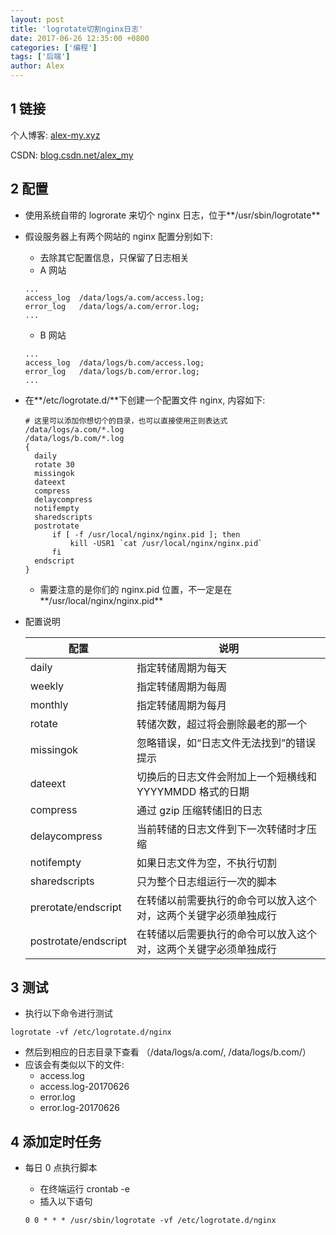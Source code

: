 ```yaml
---
layout: post
title: 'logrotate切割nginx日志'
date: 2017-06-26 12:35:00 +0800
categories: ['编程']
tags: ['后端']
author: Alex
---
```




## 1 链接

个人博客: [alex-my.xyz](http://alex-my.xyz)

CSDN: [blog.csdn.net/alex_my](http://blog.csdn.net/alex_my)

## 2 配置

- 使用系统自带的 logrorate 来切个 nginx 日志，位于**/usr/sbin/logrotate**
- 假设服务器上有两个网站的 nginx 配置分别如下:

  - 去除其它配置信息，只保留了日志相关
  - A 网站

  ```
  ...
  access_log  /data/logs/a.com/access.log;
  error_log   /data/logs/a.com/error.log;
  ...
  ```

  - B 网站

  ```
  ...
  access_log  /data/logs/b.com/access.log;
  error_log   /data/logs/b.com/error.log;
  ...
  ```

- 在**/etc/logrotate.d/**下创建一个配置文件 nginx, 内容如下:

  ```
  # 这里可以添加你想切个的目录，也可以直接使用正则表达式
  /data/logs/a.com/*.log
  /data/logs/b.com/*.log
  {
  	daily
  	rotate 30
  	missingok
  	dateext
  	compress
  	delaycompress
  	notifempty
  	sharedscripts
  	postrotate
  	    if [ -f /usr/local/nginx/nginx.pid ]; then
  	        kill -USR1 `cat /usr/local/nginx/nginx.pid`
  	    fi
  	endscript
  }
  ```

  - 需要注意的是你们的 nginx.pid 位置，不一定是在**/usr/local/nginx/nginx.pid**

- 配置说明

  | 配置                 | 说明                                                             |
  | -------------------- | ---------------------------------------------------------------- |
  | daily                | 指定转储周期为每天                                               |
  | weekly               | 指定转储周期为每周                                               |
  | monthly              | 指定转储周期为每月                                               |
  | rotate               | 转储次数，超过将会删除最老的那一个                               |
  | missingok            | 忽略错误，如“日志文件无法找到”的错误提示                         |
  | dateext              | 切换后的日志文件会附加上一个短横线和 YYYYMMDD 格式的日期         |
  | compress             | 通过 gzip 压缩转储旧的日志                                       |
  | delaycompress        | 当前转储的日志文件到下一次转储时才压缩                           |
  | notifempty           | 如果日志文件为空，不执行切割                                     |
  | sharedscripts        | 只为整个日志组运行一次的脚本                                     |
  | prerotate/endscript  | 在转储以前需要执行的命令可以放入这个对，这两个关键字必须单独成行 |
  | postrotate/endscript | 在转储以后需要执行的命令可以放入这个对，这两个关键字必须单独成行 |

## 3 测试

- 执行以下命令进行测试

```
logrotate -vf /etc/logrotate.d/nginx
```

- 然后到相应的日志目录下查看 （/data/logs/a.com/, /data/logs/b.com/）
- 应该会有类似以下的文件:
  - access.log
  - access.log-20170626
  - error.log
  - error.log-20170626

## 4 添加定时任务

- 每日 0 点执行脚本

  - 在终端运行 crontab -e
  - 插入以下语句

  ```
  0 0 * * * /usr/sbin/logrotate -vf /etc/logrotate.d/nginx
  ```

